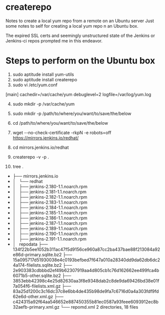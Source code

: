 # createrepo
Notes to create a local yum repo from a remote on an Ubuntu server
Just some notes to self for creating a local yum repo n an Ubuntu box.

The expired SSL certs and seemingly unstructured state of the Jenkins or Jenkins-ci repos prompted me in this endeavor.

# Steps to perform on the Ubuntu box
1) sudo aptitude install yum-utils
2) sudo aptitude install createrepo
3) sudo vi /etc/yum.conf
 

[main]
cachedir=/var/cache/yum
debuglevel=2
logfile=/var/log/yum.log

4) sudo mkdir -p /var/cache/yum
5) sudo mkdir -p /path/to/where/you/want/to/save/the/below
6) cd /path/to/where/you/want/to/save/the/below
7) wget --no-check-certificate -rkpN -e robots=off  https://mirrors.jenkins.io/redhat/
8) cd mirrors.jenkins.io/redhat
9) createrepo -v -p .

10) tree
.
* ├── mirrors.jenkins.io
* │   └── redhat
* │       ├── jenkins-2.180-1.1.noarch.rpm
* │       ├── jenkins-2.181-1.1.noarch.rpm
* │       ├── jenkins-2.182-1.1.noarch.rpm
* │       ├── jenkins-2.183-1.1.noarch.rpm
* │       ├── jenkins-2.184-1.1.noarch.rpm
* │       ├── jenkins-2.185-1.1.noarch.rpm
* │       ├── jenkins-2.186-1.1.noarch.rpm
* │       ├── jenkins-2.187-1.1.noarch.rpm
* │       ├── jenkins-2.189-1.1.noarch.rpm
* │       ├── jenkins-2.190-1.1.noarch.rpm
* │       ├── jenkins-2.191-1.1.noarch.rpm
* │       repodata
        ├── 134f22b5ee1052b311ac47f5d9156ce960a87cc2ba437bae88f213084a92e86d-primary.sqlite.bz2
        ├── 15a095717d51930038e4c0193befbed7f647a010a28340dd9da62db6dc24a174-filelists.sqlite.bz2
        ├── 2e903383cdbbbd2ef49b62307919aa4d805cb1c76d162662ee499fca4b6071b5-other.sqlite.bz2
        ├── 3853ebb42398c4e25d82630aa3f8e9348dab2c8de9da69426bd38e01f7a054f6-filelists.xml.gz
        ├── 83a25d1200c3c16dc37c8e6bb4de435b98de9fa7c6716d0a4a303fdf9fd62e6d-other.xml.gz
        ├── c424315a92f64aa546652e887450355b81ec0587a93feee6093912ec8b32aefb-primary.xml.gz
        └── repomd.xml
2 directories, 18 files
